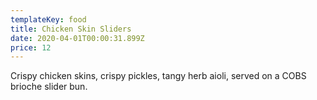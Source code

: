 ```yaml
---
templateKey: food
title: Chicken Skin Sliders
date: 2020-04-01T00:00:31.899Z
price: 12
---
```


Crispy chicken skins, crispy pickles, tangy herb aioli, served on a COBS brioche slider bun.
